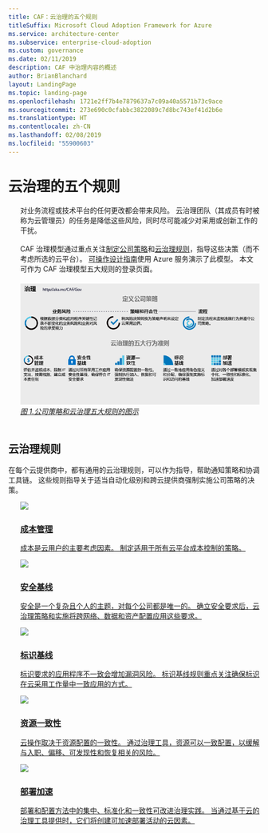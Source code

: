 ```yaml
---
title: CAF：云治理的五个规则
titleSuffix: Microsoft Cloud Adoption Framework for Azure
ms.service: architecture-center
ms.subservice: enterprise-cloud-adoption
ms.custom: governance
ms.date: 02/11/2019
description: CAF 中治理内容的概述
author: BrianBlanchard
layout: LandingPage
ms.topic: landing-page
ms.openlocfilehash: 1721e2ff7b4e7879637a7c09a40a5571b73c9ace
ms.sourcegitcommit: 273e690c0cfabbc3822089c7d8bc743ef41d2b6e
ms.translationtype: HT
ms.contentlocale: zh-CN
ms.lasthandoff: 02/08/2019
ms.locfileid: "55900603"
---
```

# <a name="the-five-disciplines-of-cloud-governance"></a>云治理的五个规则

<!-- markdownlint-disable MD033 -->

<ul class="panelContent cardsI">
<li style="display: flex; flex-direction: column;">
    <div class="cardSize">
        <div class="cardPadding" style="padding-bottom:10px;">
            <div class="card" style="padding-bottom:10px;">
                <div class="cardText" style="padding-left:0px;">
对业务流程或技术平台的任何更改都会带来风险。 云治理团队（其成员有时被称为云管理员）的任务是降低这些风险，同时尽可能减少对采用或创新工作的干扰。<br/><br/>CAF 治理模型通过重点关注<a href="#corporate-policy">制定公司策略</a>和<a href="#disciplines-of-cloud-governance">云治理规则</a>，指导这些决策（而不考虑所选的云平台）。 <a href="#actionable-journeys">可操作设计指南</a>使用 Azure 服务演示了此模型。 本文可作为 CAF 治理模型五大规则的登录页面。
                </div>
            </div>
        </div>
    </div>
</li>
<li style="display: flex; flex-direction: column;">
    <a href="../_images/operational-transformation-govern-highres.png" style="display: flex; flex-direction: column; flex: 1 0 auto;">
        <div class="cardSize">
            <div class="cardPadding" style="padding-bottom:10px;">
                <div class="card" style="padding-bottom:10px;">
                    <div class="cardText" style="padding-left:0px;">
<img src="../_images/operational-transformation-govern-highres.png" alt="Diagram of the CAF governance model: Corporate policy and governance disciplines">
<br>
<i>图 1.公司策略和云治理五大规则的图示</i>
                    </div>
                </div>
            </div>
        </div>
    </a>
</li>
</ul>

<!-- markdownlint-enable MD033 -->

## <a name="disciplines-of-cloud-governance"></a>云治理规则

在每个云提供商中，都有通用的云治理规则，可以作为指导，帮助通知策略和协调工具链。 这些规则指导关于适当自动化级别和跨云提供商强制实施公司策略的决策。

<!-- markdownlint-disable MD033 -->

<ul class="panelContent cardsA">
<li style="display: flex; flex-direction: column;">
    <a href="./cost-management/overview.md" style="display: flex; flex-direction: column; flex: 1 0 auto;">
        <div class="cardSize" style="flex: 1 0 auto; display: flex;">
            <div class="cardPadding" style="display: flex;">
                <div class="card">
                    <div class="cardImageOuter">
                        <div class="cardImage">
                            <img src="../_images/governance/cost-management.png" class="x-hidden-focus"/>
                        </div>
                    </div>
                    <div class="cardText">
                        <h3>成本管理</h3>
                        <p>成本是云用户的主要考虑因素。 制定适用于所有云平台成本控制的策略。</p>
                    </div>
                </div>
            </div>
        </div>
    </a>
</li>
<li style="display: flex; flex-direction: column;">
    <a href="./security-baseline/overview.md" style="display: flex; flex-direction: column; flex: 1 0 auto;">
        <div class="cardSize" style="flex: 1 0 auto; display: flex;">
            <div class="cardPadding" style="display: flex;">
                <div class="card">
                    <div class="cardImageOuter">
                        <div class="cardImage">
                            <img src="../_images/governance/security-baseline.png" class="x-hidden-focus"/>
                        </div>
                    </div>
                    <div class="cardText">
                        <h3>安全基线</h3>
                        <p>安全是一个复杂且个人的主题，对每个公司都是唯一的。 确立安全要求后，云治理策略和实施将跨网络、数据和资产配置应用这些要求。</p>
                    </div>
                </div>
            </div>
        </div>
    </a>
</li>
<li style="display: flex; flex-direction: column;">
    <a href="./identity-baseline/overview.md" style="display: flex; flex-direction: column; flex: 1 0 auto;">
        <div class="cardSize" style="flex: 1 0 auto; display: flex;">
            <div class="cardPadding" style="display: flex;">
                <div class="card">
                    <div class="cardImageOuter">
                        <div class="cardImage">
                            <img src="../_images/governance/identity-baseline.png" class="x-hidden-focus"/>
                        </div>
                    </div>
                    <div class="cardText">
                        <h3>标识基线</h3>
                        <p>标识要求的应用程序不一致会增加漏洞风险。 标识基线规则重点关注确保标识在云采用工作量中一致应用的方式。</p>
                    </div>
                </div>
            </div>
        </div>
    </a>
</li>
<li style="display: flex; flex-direction: column;">
    <a href="./resource-consistency/overview.md" style="display: flex; flex-direction: column; flex: 1 0 auto;">
        <div class="cardSize" style="flex: 1 0 auto; display: flex;">
            <div class="cardPadding" style="display: flex;">
                <div class="card">
                    <div class="cardImageOuter">
                        <div class="cardImage">
                            <img src="../_images/governance/resource-consistency.png" class="x-hidden-focus"/>
                        </div>
                    </div>
                    <div class="cardText">
                        <h3>资源一致性</h3>
                        <p>云操作取决于资源配置的一致性。 通过治理工具，资源可以一致配置，以缓解与入职、偏移、可发现性和恢复相关的风险。</p>
                    </div>
                </div>
            </div>
        </div>
    </a>
</li>
<li style="display: flex; flex-direction: column;">
    <a href="./deployment-acceleration/overview.md" style="display: flex; flex-direction: column; flex: 1 0 auto;">
        <div class="cardSize" style="flex: 1 0 auto; display: flex;">
            <div class="cardPadding" style="display: flex;">
                <div class="card">
                    <div class="cardImageOuter">
                        <div class="cardImage">
                            <img src="../_images/governance/deployment-acceleration.png" class="x-hidden-focus"/>
                        </div>
                    </div>
                    <div class="cardText">
                        <h3>部署加速</h3>
                        <p>部署和配置方法中的集中、标准化和一致性可改进治理实践。 当通过基于云的治理工具提供时，它们将创建可加速部署活动的云因素。</p>
                    </div>
                </div>
            </div>
        </div>
    </a>
</li>
</ul>

<!-- markdownlint-enable MD033 -->
